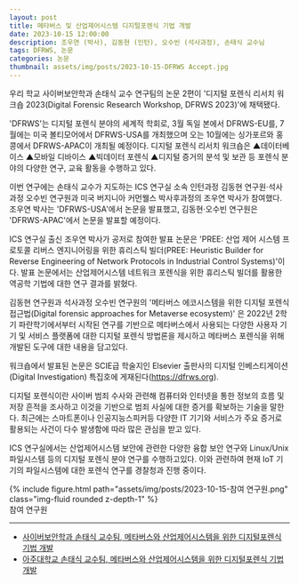 ```yaml
---
layout: post
title: 메타버스 및 산업제어시스템 디지털포렌식 기법 개발
date: 2023-10-15 12:00:00
description: 조우연 (박사), 김동현 (인턴), 오수빈 (석사과정), 손태식 교수님
tags: DFRWS, 논문
categories: 논문
thumbnail: assets/img/posts/2023-10-15-DFRWS Accept.jpg
---
```


우리 학교 사이버보안학과 손태식 교수 연구팀의 논문 2편이 '디지털 포렌식 리서치 워크숍 2023(Digital Forensic Research Workshop, DFRWS 2023)'에 채택됐다.

'DFRWS'는 디지털 포렌식 분야의 세계적 학회로,  3월 독일 본에서 DFRWS-EU를, 7월에는 미국 볼티모어에서 DFRWS-USA를 개최했으며 오는 10월에는 싱가포르와 홍콩에서 DFRWS-APAC이 개최될 예정이다.  디지털 포렌식 리서치 워크숍은 ▲데이터베이스 ▲모바일 디바이스 ▲빅데이터 포렌식 ▲디지털 증거의 분석 및 보관 등 포렌식 분야의 다양한 연구, 교육 활동을 수행하고 있다.

이번 연구에는 손태식 교수가 지도하는 ICS 연구실 소속 인턴과정 김동현 연구원·석사과정 오수빈 연구원과 미국 버지니아 커먼웰스 박사후과정의 조우연 박사가 참여했다. 조우연 박사는 'DFRWS-USA'에서 논문을 발표했고, 김동현·오수빈 연구원은 'DFRWS-APAC'에서 논문을 발표할 예정이다. 

ICS 연구실 출신 조우연 박사가 공저로 참여한 발표 논문은 'PREE: 산업 제어 시스템 프로토콜 리버스 엔지니어링을 위한 휴리스틱 빌더(PREE: Heuristic Builder for Reverse Engineering of Network Protocols in Industrial Control Systems)'이다. 발표 논문에서는 산업제어시스템 네트워크 포렌식을 위한 휴리스틱 빌더를 활용한 역공학 기법에 대한 연구 결과를 밝혔다.

김동현 연구원과 석사과정 오수빈 연구원의 '메타버스 에코시스템을 위한 디지털 포렌식 접근법(Digital forensic approaches for Metaverse ecosystem)' 은 2022년 2학기 파란학기에서부터 시작된 연구를 기반으로  메타버스에서 사용되는 다양한 사용자 기기 및 서비스 플랫폼에 대한 디지털 포렌식 방법론을 제시하고 메타버스 포렌식을 위해 개발된 도구에 대한 내용을 담고있다.

워크숍에서 발표된 논문은 SCIE급 학술지인 Elsevier 출판사의 디지털 인베스티게이션(Digital Investigation) 특집호에  게재된다(https://dfrws.org).

디지털 포렌식이란 사이버 범죄 수사와 관련해 컴퓨터와 인터넷을 통한 정보의 흐름 및 저장 흔적을 조사하고 이것을 기반으로 범죄 사실에 대한 증거를 확보하는 기술을 말한다. 최근에는 스마트폰이나 인공지능스피커등 다양한 IT 기기와 서비스가 주요 증거로 활용되는 사건이 다수 발생함에 따라 많은 관심을 받고 있다.

ICS 연구실에서는 산업제어시스템 보안에 관련한 다양한 융합 보안 연구와 Linux/Unix 파일시스템 등의 디지털 포렌식 분야 연구를 수행하고있다. 이와 관련하여 현재 IoT 기기의 파일시스템에 대한 포렌식 연구를 경찰청과 진행 중이다.

<div class="row mt-3">
    <div class="col-sm mt-3 mt-md-0">
        {% include figure.html path="assets/img/posts/2023-10-15-참여 연구원.png" class="img-fluid rounded z-depth-1" %}
    </div>
</div>
<div class="caption">
    참여 연구원
</div>

<hr>

- [사이버보안학과 손태식 교수팀, 메타버스와 산업제어시스템을 위한 디지털포렌식 기법 개발](https://www.ajou.ac.kr/kr/research/news.do?mode=view&articleNo=223528&article.offset=15&articleLimit=5)
- [아주대학교 손태식 교수팀, 메타버스와 산업제어시스템을 위한 디지털포렌식 기법 개발](https://www.lecturernews.com/news/articleView.html?idxno=135648)
